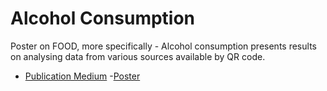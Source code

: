 # Alcohol Consumption
Poster on FOOD, more specifically - Alcohol consumption presents results on analysing data from various sources available by QR code.
- [Publication Medium](https://medium.com/@kozaka/a-flavour-of-posters-posters-about-food-2a1786c115dc)
-[Poster](https://github.com/mil04/Alcohol-Consumption/blob/main/AlcoholConsumption.pdf)
